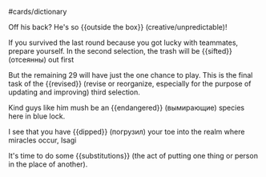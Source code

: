 #cards/dictionary 

Off his back?  He's so {{outside the box}} (creative/unpredictable)!

If you survived the last round because you got lucky with teammates, prepare yourself. In the second selection, the trash will be {{sifted}} (отсеянны) out first 

But the remaining 29 will have just the one chance to play. This is the final task of the {{revised}} (revise or reorganize, especially for the purpose of updating and improving) third selection.

Kind guys like him mush be an {{endangered}} (вымирающие) species here in blue lock. <!--SR:!2024-01-15,6,250-->

I see that you have {{dipped}} (погрузил) your toe into the realm where miracles occur, Isagi

It's time to do some {{substitutions}} (the act of putting one thing or person in the place of another).
